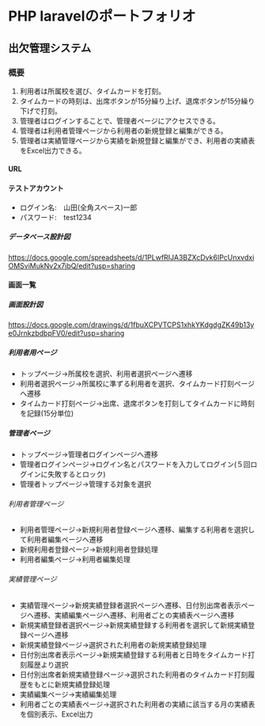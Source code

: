 # PHP laravelのポートフォリオ

## 出欠管理システム

### 概要

1. 利用者は所属校を選び、タイムカードを打刻。
2. タイムカードの時刻は、出席ボタンが15分繰り上げ、退席ボタンが15分繰り下げで打刻。
3. 管理者はログインすることで、管理者ページにアクセスできる。
4. 管理者は利用者管理ページから利用者の新規登録と編集ができる。
5. 管理者は実績管理ページから実績を新規登録と編集ができ、利用者の実績表をExcel出力できる。

#### URL

#### テストアカウント

* ログイン名:　山田(全角スペース)一郎
* パスワード:　test1234

##### データベース設計図
https://docs.google.com/spreadsheets/d/1PLwfRIJA3BZXcDvk6IPcUnxvdxiOMSviMukNv2x7jbQ/edit?usp=sharing

#### 画面一覧

##### 画面設計図
https://docs.google.com/drawings/d/1fbuXCPVTCPS1xhkYKdgdgZK49b13ye0JrnkzbdbpFV0/edit?usp=sharing

##### 利用者用ページ

* トップページ→所属校を選択、利用者選択ページへ遷移
* 利用者選択ページ→所属校に準ずる利用者を選択、タイムカード打刻ページへ遷移
* タイムカード打刻ページ→出席、退席ボタンを打刻してタイムカードに時刻を記録(15分単位)

##### 管理者ページ

* トップページ→管理者ログインページへ遷移
* 管理者ログインページ→ログイン名とパスワードを入力してログイン(５回ログインに失敗するとロック)
* 管理者トップページ→管理する対象を選択

###### 利用者管理ページ

* 利用者管理ページ→新規利用者登録ページへ遷移、編集する利用者を選択して利用者編集ページへ遷移
* 新規利用者登録ページ→新規利用者登録処理
* 利用者編集ページ→利用者編集処理

###### 実績管理ページ

* 実績管理ページ→新規実績登録者選択ページへ遷移、日付別出席者表示ページへ遷移、実績編集ページへ遷移、利用者ごとの実績表ページへ遷移
* 新規実績登録者選択ページ→新規実績登録する利用者を選択して新規実績登録ページへ遷移
* 新規実績登録ページ→選択された利用者の新規実績登録処理
* 日付別出席者表示ページ→新規実績登録する利用者と日時をタイムカード打刻履歴より選択
* 日付別出席者新規実績登録ページ→選択された利用者のタイムカード打刻履歴をもとに新規実績登録処理
* 実績編集ページ→実績編集処理
* 利用者ごとの実績表ページ→選択された利用者の実績に該当する月の実績表を個別表示、Excel出力


